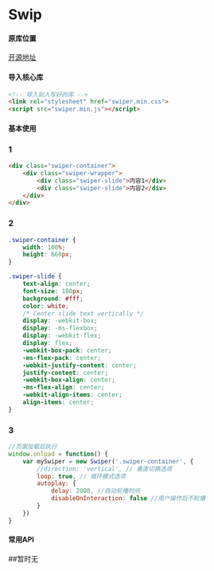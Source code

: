 # Swip
#### 原库位置

[开源地址](https://github.com/nolimits4web/swiper "开源地址")

#### 导入核心库
```html
<!-- 导入别人写好的库 -->
<link rel="stylesheet" href="swiper.min.css">
<script src="swiper.min.js"></script>
```

#### 基本使用

### 1
```html
<div class="swiper-container">
	<div class="swiper-wrapper">
		<div class="swiper-slide">内容1</div>
		<div class="swiper-slide">内容2</div>
	</div>
</div>
```

### 2
```css
.swiper-container {
	width: 100%;
	height: 660px;
}

.swiper-slide {
	text-align: center;
	font-size: 180px;
	background: #fff;
	color: white;
	/* Center slide text vertically */
	display: -webkit-box;
	display: -ms-flexbox;
	display: -webkit-flex;
	display: flex;
	-webkit-box-pack: center;
	-ms-flex-pack: center;
	-webkit-justify-content: center;
	justify-content: center;
	-webkit-box-align: center;
	-ms-flex-align: center;
	-webkit-align-items: center;
	align-items: center;
}
```

### 3
```javascript
//页面加载后执行
window.onload = function() {
	var mySwiper = new Swiper('.swiper-container', {
		//direction: 'vertical', // 垂直切换选项
		loop: true, // 循环模式选项
		autoplay: {
			delay: 2000, //自动轮播时间
			disableOnInteraction: false //用户操作后不轮播
		}
	})
}
```

#### 常用API
##暂时无

